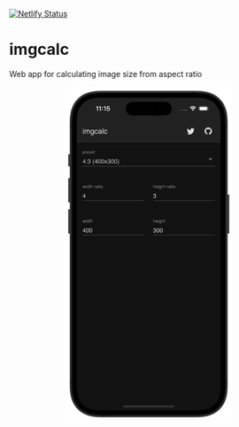[![Netlify Status](https://api.netlify.com/api/v1/badges/73ae2996-3e5c-4717-8c92-5db9d6e15550/deploy-status)](https://app.netlify.com/sites/imgcalc/deploys)

# imgcalc

Web app for calculating image size from aspect ratio

<div align="center">
  <img src="./meta/iphone.png" width="300" align="center">
</div>
